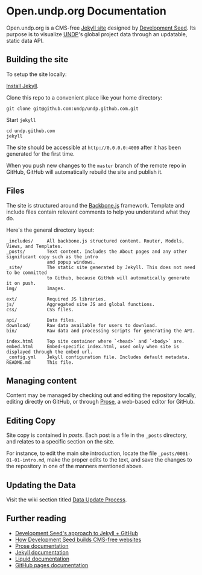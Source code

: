 # Open.undp.org Documentation

Open.undp.org is a CMS-free [Jekyll site](https://github.com/mojombo/jekyll) designed by [Development Seed](http://developmentseed.org). Its purpose is to visualize [UNDP](http://www.undp.org)'s global project data through an updatable, static data API.

## Building the site

To setup the site locally:

[Install Jekyll](https://github.com/mojombo/jekyll/wiki/install).

Clone this repo to a convenient place like your home directory:

    git clone git@github.com:undp/undp.github.com.git

Start `jekyll`

    cd undp.github.com
    jekyll

The site should be accessible at `http://0.0.0.0:4000` after it has been generated for the first time.

When you push new changes to the `master` branch of the remote repo in GitHub, GitHub will automatically rebuild the site and publish it.


## Files

The site is structured around the [Backbone.js](http://backbonejs.org/) framework. Template and include files contain relevant comments to help you understand what they do.

Here's the general directory layout:

    _includes/     All backbone.js structured content. Router, Models, Views, and Templates.
    _posts/        Text content. Includes the About pages and any other significant copy such as the intro
                   and popup windows.
    _site/         The static site generated by Jekyll. This does not need to be committed
                   to Github, because GitHub will automatically generate it on push.
    img/           Images.

    ext/           Required JS libraries.
    js/            Aggregated site JS and global functions.
    css/           CSS files.
    
    api/           Data files.
    download/      Raw data available for users to download.
    bin/           Raw data and processing scripts for generating the API.
    
    index.html     Top site container where `<head>` and `<body>` are.
    embed.html     Embed-specific index.html, used only when site is displayed through the embed url.
    _config.yml    Jekyll configuration file. Includes default metadata.
    README.md      This file.
    

## Managing content

Content may be managed by checking out and editing the repository locally, editing directly on GitHub, or through [Prose](http://prose.io/about.html), a web-based editor for GitHub.

## Editing Copy

Site copy is contained in *posts*. Each post is a file in the `_posts` directory, and relates to a specific section on the site.

For instance, to edit the main site introduction, locate the file `_posts/0001-01-01-intro.md`, make the proper edits to the text, and save the changes to the repository in one of the manners mentioned above.

## Updating the Data

Visit the wiki section titled [Data Update Process](https://github.com/undp/undp.github.com/wiki/Data-Update-Process).

## Further reading

- [Development Seed's approach to Jekyll + GitHub](http://developmentseed.org/blog/2011/09/09/jekyll-github-pages/)
- [How Development Seed builds CMS-free websites](http://developmentseed.org/blog/2012/07/27/build-cms-free-websites/)
- [Prose documentation](http://prose.io/help.html)
- [Jekyll documentation](https://github.com/mojombo/jekyll/wiki)
- [Liquid documentation](https://github.com/shopify/liquid/wiki/liquid-for-designers)
- [GitHub pages documentation](https://help.github.com/categories/20/articles)
